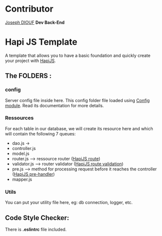 # Contributor

[Joseph DIOUF](http://joedigital.fr)
**Dev Back-End**

# Hapi JS Template

A template that allows you to have a basic foundation and quickly create your project with [HapiJS](http://hapijs.com).

## The FOLDERS :

### config

Server config file inside here. This config folder file loaded using [Config module](https://github.com/lorenwest/node-config).
Read its documentation for more details.

### Ressources

For each table in our database, we will create its resource here and which will contain the following 7 queues:

- dao.js ->
- controller.js
- model.js
- router.js --> ressource router ([HapiJS route](http://hapijs.com/tutorials/routing))
- validator.js --> router validator ([HapiJS route validation](http://hapijs.com/tutorials/validation))
- pre.js --> method for processing request before it reaches the controller ([HapiJS pre-handler](https://hapijs.com/api/16.6.2#route-prerequisites))
- mapper.js

### Utils

You can put your utility file here, eg: db connection, logger, etc.

## Code Style Checker:

There is **.eslintrc** file included.
